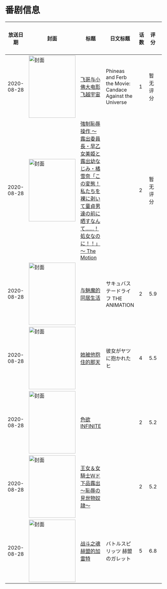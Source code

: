 # 番剧信息

|放送日期|封面|标题|日文标题|话数|评分|评分人数|
|---|---|---|---|---|---|---|
|2020-08-28|<img src="https://lain.bgm.tv/pic/cover/c/82/9e/405400_6Q638.jpg" alt="封面" style="width:150px;height:200px;object-fit:cover;">|[飞哥与小佛大电影 飞越宇宙](https://bangumi.tv/subject/405400)|Phineas and Ferb the Movie: Candace Against the Universe|1|暂无评分|少于10人评分|
|2020-08-28|<img src="https://bangumi.tv/img/no_icon_subject.png" alt="封面" style="width:150px;height:200px;object-fit:cover;">|[強制恥辱操作 ～露出委員長・早乙女美姫と露出幼なじみ・橘雪奈「この変態！私たちを裸に剥いて童貞男達の前に晒すなんて……！処女なのに！！」～ The Motion](https://bangumi.tv/subject/344277)||2|暂无评分|少于10人评分|
|2020-08-28|<img src="https://bangumi.tv/img/no_icon_subject.png" alt="封面" style="width:150px;height:200px;object-fit:cover;">|[与魅魔的同居生活](https://bangumi.tv/subject/313826)|サキュバステードライフ THE ANIMATION|2|5.9|238人评分|
|2020-08-28|<img src="https://bangumi.tv/img/no_icon_subject.png" alt="封面" style="width:150px;height:200px;object-fit:cover;">|[她被他抱住的那天](https://bangumi.tv/subject/313827)|彼女がヤツに抱かれたヒ|4|5.5|159人评分|
|2020-08-28|<img src="https://bangumi.tv/img/no_icon_subject.png" alt="封面" style="width:150px;height:200px;object-fit:cover;">|[色欲INFINITE](https://bangumi.tv/subject/313828)||2|5.2|177人评分|
|2020-08-28|<img src="https://bangumi.tv/img/no_icon_subject.png" alt="封面" style="width:150px;height:200px;object-fit:cover;">|[王女＆女騎士Ｗド下品露出～恥辱の見世物奴隷～](https://bangumi.tv/subject/313829)||2|5.2|204人评分|
|2020-08-28|<img src="https://lain.bgm.tv/pic/cover/c/0f/d2/299139_AQy9a.jpg" alt="封面" style="width:150px;height:200px;object-fit:cover;">|[战斗之魂 赫盟的加雷特](https://bangumi.tv/subject/299139)|バトルスピリッツ 赫盟のガレット|5|6.8|23人评分|
